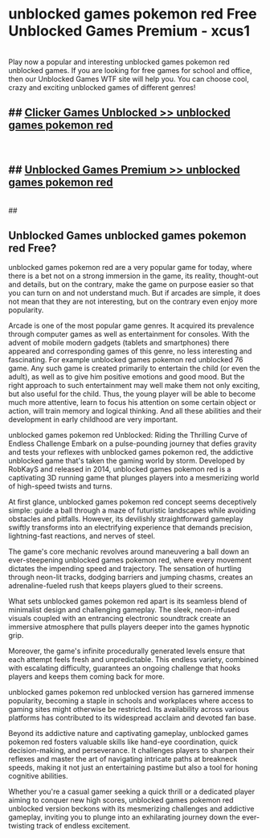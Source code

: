 # unblocked games pokemon red  Free Unblocked Games Premium - xcus1 <br>
<br>
Play now a popular and interesting unblocked games pokemon red unblocked games. If you are looking for free games for school and office, then our Unblocked Games WTF site will help you. You can choose cool, crazy and exciting unblocked games of different genres!


## ##  [Clicker Games Unblocked >> unblocked games pokemon red](http://freeplayer.one?title=unblocked_games_pokemon_red&ref=UGames)
  <br>

##  ## [Unblocked Games Premium >> unblocked games pokemon red](http://freeplayer.one?title=unblocked_games_pokemon_red&ref=UGames)
  <br>
  ##



## Unblocked Games unblocked games pokemon red Free?

unblocked games pokemon red are a very popular game for today, where there is a bet not on a strong immersion in the game, its reality, thought-out and details, but on the contrary, make the game on purpose easier so that you can turn on and not understand much. But if arcades are simple, it does not mean that they are not interesting, but on the contrary even enjoy more popularity.

Arcade is one of the most popular game genres. It acquired its prevalence through computer games as well as entertainment for consoles. With the advent of mobile modern gadgets (tablets and smartphones) there appeared and corresponding games of this genre, no less interesting and fascinating. For example unblocked games pokemon red unblocked 76 game. Any such game is created primarily to entertain the child (or even the adult), as well as to give him positive emotions and good mood. But the right approach to such entertainment may well make them not only exciting, but also useful for the child. Thus, the young player will be able to become much more attentive, learn to focus his attention on some certain object or action, will train memory and logical thinking. And all these abilities and their development in early childhood are very important.

unblocked games pokemon red Unblocked: Riding the Thrilling Curve of Endless Challenge
Embark on a pulse-pounding journey that defies gravity and tests your reflexes with unblocked games pokemon red, the addictive unblocked game that's taken the gaming world by storm. Developed by RobKayS and released in 2014, unblocked games pokemon red is a captivating 3D running game that plunges players into a mesmerizing world of high-speed twists and turns.

At first glance, unblocked games pokemon red concept seems deceptively simple: guide a ball through a maze of futuristic landscapes while avoiding obstacles and pitfalls. However, its devilishly straightforward gameplay swiftly transforms into an electrifying experience that demands precision, lightning-fast reactions, and nerves of steel.

The game's core mechanic revolves around maneuvering a ball down an ever-steepening unblocked games pokemon red, where every movement dictates the impending speed and trajectory. The sensation of hurtling through neon-lit tracks, dodging barriers and jumping chasms, creates an adrenaline-fueled rush that keeps players glued to their screens.

What sets unblocked games pokemon red apart is its seamless blend of minimalist design and challenging gameplay. The sleek, neon-infused visuals coupled with an entrancing electronic soundtrack create an immersive atmosphere that pulls players deeper into the games hypnotic grip.

Moreover, the game's infinite procedurally generated levels ensure that each attempt feels fresh and unpredictable. This endless variety, combined with escalating difficulty, guarantees an ongoing challenge that hooks players and keeps them coming back for more.

unblocked games pokemon red unblocked version has garnered immense popularity, becoming a staple in schools and workplaces where access to gaming sites might otherwise be restricted. Its availability across various platforms has contributed to its widespread acclaim and devoted fan base.

Beyond its addictive nature and captivating gameplay, unblocked games pokemon red fosters valuable skills like hand-eye coordination, quick decision-making, and perseverance. It challenges players to sharpen their reflexes and master the art of navigating intricate paths at breakneck speeds, making it not just an entertaining pastime but also a tool for honing cognitive abilities.

Whether you're a casual gamer seeking a quick thrill or a dedicated player aiming to conquer new high scores, unblocked games pokemon red unblocked version beckons with its mesmerizing challenges and addictive gameplay, inviting you to plunge into an exhilarating journey down the ever-twisting track of endless excitement.